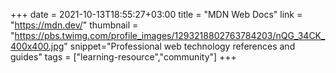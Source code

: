 +++
date = 2021-10-13T18:55:27+03:00
title = "MDN Web Docs"
link = "https://mdn.dev/"
thumbnail = "https://pbs.twimg.com/profile_images/1293218802763784203/nQG_34CK_400x400.jpg"
snippet="Professional web technology references and guides"
tags = ["learning-resource","community"]
+++ 
